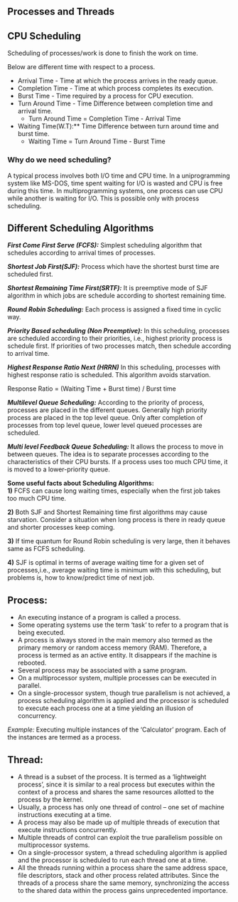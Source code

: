 ## Processes and Threads


## CPU Scheduling
Scheduling of processes/work is done to finish the work on time.

Below are different time with respect to a process.

* Arrival Time - Time at which the process arrives in the ready queue.
* Completion Time - Time at which process completes its execution.
* Burst Time - Time required by a process for CPU execution.
* Turn Around Time - Time Difference between completion time and arrival time.
    * Turn Around Time = Completion Time - Arrival Time
* Waiting Time(W.T):** Time Difference between turn around time and burst time.
     * Waiting Time = Turn Around Time - Burst Time

### Why do we need scheduling?
A typical process involves both I/O time and CPU time. In a uniprogramming system like MS-DOS, time spent waiting for I/O is wasted and CPU is free during this time. In multiprogramming systems, one process can use CPU while another is waiting for I/O. This is possible only with process scheduling.


**Different Scheduling Algorithms**
-----------------------------------

_**First Come First Serve (FCFS):**_ Simplest scheduling algorithm that schedules according to arrival times of processes.

_**Shortest Job First(SJF):**_ Process which have the shortest burst time are scheduled first.

_**Shortest Remaining Time First(SRTF):**_ It is preemptive mode of SJF algorithm in which jobs are schedule according to shortest remaining time.

_**Round Robin Scheduling:**_ Each process is assigned a fixed time in cyclic way.

_**Priority Based scheduling (Non Preemptive):**_ In this scheduling, processes are scheduled according to their priorities, i.e., highest priority process is schedule first. If priorities of two processes match, then schedule according to arrival time.

_**Highest Response Ratio Next (HRRN)**_ In this scheduling, processes with highest response ratio is scheduled. This algorithm avoids starvation.

Response Ratio = (Waiting Time + Burst time) / Burst time

_**Multilevel Queue Scheduling:**_ According to the priority of process, processes are placed in the different queues. Generally high priority process are placed in the top level queue. Only after completion of processes from top level queue, lower level queued processes are scheduled.

_**Multi level Feedback Queue Scheduling:**_ It allows the process to move in between queues. The idea is to separate processes according to the characteristics of their CPU bursts. If a process uses too much CPU time, it is moved to a lower-priority queue.

**Some useful facts about Scheduling Algorithms:**  
**1)** FCFS can cause long waiting times, especially when the first job takes too much CPU time.

**2)** Both SJF and Shortest Remaining time first algorithms may cause starvation. Consider a situation when long process is there in ready queue and shorter processes keep coming.

**3)** If time quantum for Round Robin scheduling is very large, then it behaves same as FCFS scheduling.

**4)** SJF is optimal in terms of average waiting time for a given set of processes,i.e., average waiting time is minimum with this scheduling, but problems is, how to know/predict time of next job.


  
## Process:
* An executing instance of a program is called a process.
* Some operating systems use the term ‘task‘ to refer to a program that is being executed.
* A process is always stored in the main memory also termed as the primary memory or random access memory (RAM).
Therefore, a process is termed as an active entity. It disappears if the machine is rebooted.
* Several process may be associated with a same program.
* On a multiprocessor system, multiple processes can be executed in parallel.
* On a single-processor system, though true parallelism is not achieved, a process scheduling algorithm is applied and the processor is scheduled to execute each process one at a time yielding an illusion of concurrency.   

*Example:* Executing multiple instances of the ‘Calculator’ program. Each of the instances are termed as a process.
## Thread:

* A thread is a subset of the process.
It is termed as a ‘lightweight process’, since it is similar to a real process but executes within the context of a process and shares the same resources allotted to the process by the kernel.
* Usually, a process has only one thread of control – one set of machine instructions executing at a time.
* A process may also be made up of multiple threads of execution that execute instructions concurrently.
* Multiple threads of control can exploit the true parallelism possible on multiprocessor systems.
* On a single-processor system, a thread scheduling algorithm is applied and the processor is scheduled to run each thread one at a time.
* All the threads running within a process share the same address space, file descriptors, stack and other process related attributes.
Since the threads of a process share the same memory, synchronizing the access to the shared data within the process gains unprecedented importance.